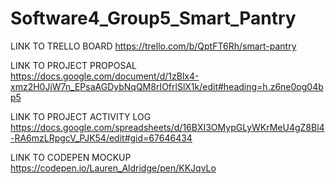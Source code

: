 # Software4_Group5_Smart_Pantry

LINK TO TRELLO BOARD https://trello.com/b/QptFT6Rh/smart-pantry

LINK TO PROJECT PROPOSAL https://docs.google.com/document/d/1zBlx4-xmz2H0JjW7n_EPsaAGDybNqQM8rIOfrlSlX1k/edit#heading=h.z6ne0og04bp5

LINK TO PROJECT ACTIVITY LOG https://docs.google.com/spreadsheets/d/16BXI3OMypGLyWKrMeU4gZ8Bl4-RA6mzLRpgcV_PJK54/edit#gid=67646434

LINK TO CODEPEN MOCKUP https://codepen.io/Lauren_Aldridge/pen/KKJqvLo
